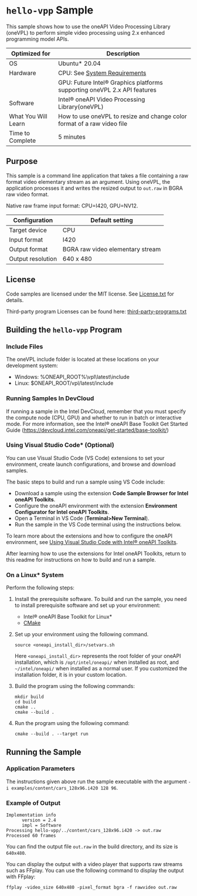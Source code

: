 # `hello-vpp` Sample

This sample shows how to use the oneAPI Video Processing Library (oneVPL) to
perform simple video processing using 2.x enhanced programming model APIs.

| Optimized for       | Description
|-------------------- | ----------------------------------------
| OS                  | Ubuntu* 20.04
| Hardware            | CPU: See [System Requirements](https://software.intel.com/content/www/us/en/develop/articles/oneapi-video-processing-library-system-requirements.html)
|                     | GPU: Future Intel® Graphics platforms supporting oneVPL 2.x API features
| Software            | Intel® oneAPI Video Processing Library(oneVPL)
| What You Will Learn | How to use oneVPL to resize and change color format of a raw video file
| Time to Complete    | 5 minutes

## Purpose

This sample is a command line application that takes a file containing a raw
format video elementary stream as an argument. Using oneVPL, the application
processes it and writes the resized output to `out.raw` in BGRA raw video format.

Native raw frame input format: CPU=I420, GPU=NV12.

| Configuration     | Default setting
| ----------------- | ----------------------------------
| Target device     | CPU
| Input format      | I420
| Output format     | BGRA raw video elementary stream
| Output resolution | 640 x 480

## License

Code samples are licensed under the MIT license. See
[License.txt](https://github.com/oneapi-src/oneAPI-samples/blob/master/License.txt) for details.

Third-party program Licenses can be found here: [third-party-programs.txt](https://github.com/oneapi-src/oneAPI-samples/blob/master/third-party-programs.txt)


## Building the `hello-vpp` Program

### Include Files
The oneVPL include folder is located at these locations on your development system:
 - Windows: %ONEAPI_ROOT%\vpl\latest\include
 - Linux: $ONEAPI_ROOT/vpl/latest/include

### Running Samples In DevCloud
If running a sample in the Intel DevCloud, remember that you must specify the compute node (CPU, GPU) and whether to run in batch or interactive mode. For more information, see the Intel® oneAPI Base Toolkit Get Started Guide (https://devcloud.intel.com/oneapi/get-started/base-toolkit/)

### Using Visual Studio Code*  (Optional)

You can use Visual Studio Code (VS Code) extensions to set your environment, create launch configurations,
and browse and download samples.

The basic steps to build and run a sample using VS Code include:
 - Download a sample using the extension **Code Sample Browser for Intel oneAPI Toolkits**.
 - Configure the oneAPI environment with the extension **Environment Configurator for Intel oneAPI Toolkits**.
 - Open a Terminal in VS Code (**Terminal>New Terminal**).
 - Run the sample in the VS Code terminal using the instructions below.

To learn more about the extensions and how to configure the oneAPI environment, see
[Using Visual Studio Code with Intel® oneAPI Toolkits](https://software.intel.com/content/www/us/en/develop/documentation/using-vs-code-with-intel-oneapi/top.html).

After learning how to use the extensions for Intel oneAPI Toolkits, return to this readme for instructions on how to build and run a sample.


### On a Linux* System

Perform the following steps:

1. Install the prerequisite software. To build and run the sample, you need to
   install prerequisite software and set up your environment:

   - Intel® oneAPI Base Toolkit for Linux*
   - [CMake](https://cmake.org)

2. Set up your environment using the following command.
   ```
   source <oneapi_install_dir>/setvars.sh
   ```
   Here `<oneapi_install_dir>` represents the root folder of your oneAPI
   installation, which is `/opt/intel/oneapi/` when installed as root, and
   `~/intel/oneapi/` when installed as a normal user.  If you customized the
   installation folder, it is in your custom location.

3. Build the program using the following commands:
   ```
   mkdir build
   cd build
   cmake ..
   cmake --build .
   ```

4. Run the program using the following command:
   ```
   cmake --build . --target run
   ```
## Running the Sample

### Application Parameters

The instructions given above run the sample executable with the argument
`-i examples/content/cars_128x96.i420 128 96`.


### Example of Output

```
Implementation info
      version = 2.4
      impl = Software
Processing hello-vpp/../content/cars_128x96.i420 -> out.raw
Processed 60 frames

```

You can find the output file `out.raw` in the build directory, and its size is `640x480`.

You can display the output with a video player that supports raw streams such as
FFplay. You can use the following command to display the output with FFplay:

```
ffplay -video_size 640x480 -pixel_format bgra -f rawvideo out.raw
```
